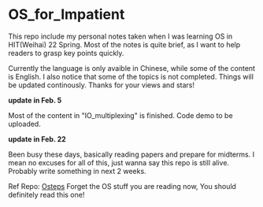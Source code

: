 # OS_for_Impatient

This repo include my personal notes taken when I was learning OS in HIT(Weihai) 22 Spring. Most of the notes is quite brief, as I want to help readers to grasp key points quickly. 

Currently the language is only avaible in Chinese, while some of the content is English. I also notice that some of the topics is not completed. Things will be updated continously. Thanks for your views and stars!


**update in Feb. 5**

Most of the content in "IO_multiplexing" is finished. Code demo to be uploaded.

**update in Feb. 22**

Been busy these days, basically reading papers and prepare for midterms. I mean no excuses for all of this, just wanna say this repo is still alive. Probably write something in next 2 weeks.

Ref Repo: [Osteps](https://github.com/remzi-arpacidusseau/ostep-translations) Forget the OS stuff you are reading now, You should definitely read this one!
